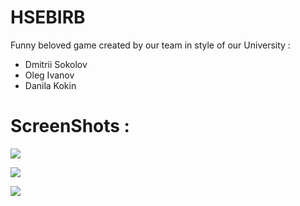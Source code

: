 # HSEBIRB
Funny beloved game created by our team in style of our University :
- Dmitrii Sokolov 
- Oleg Ivanov     
- Danila Kokin

# ScreenShots :

![](https://user-images.githubusercontent.com/55272093/110836519-354d1b00-82b1-11eb-9d73-c9eb8f799163.png)


![](https://user-images.githubusercontent.com/55272093/107998468-3bbfde00-6ff6-11eb-8812-9939b17bd8fe.png)

![](https://user-images.githubusercontent.com/55272093/107998468-3bbfde00-6ff6-11eb-8812-9939b17bd8fe.png)

